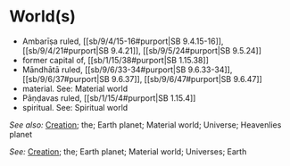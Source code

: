 # World(s)

* Ambarīṣa ruled, [[sb/9/4/15-16#purport|SB 9.4.15-16]], [[sb/9/4/21#purport|SB 9.4.21]], [[sb/9/5/24#purport|SB 9.5.24]]
* former capital of, [[sb/1/15/38#purport|SB 1.15.38]]
* Māndhātā ruled, [[sb/9/6/33-34#purport|SB 9.6.33-34]], [[sb/9/6/37#purport|SB 9.6.37]], [[sb/9/6/47#purport|SB 9.6.47]]
* material. See: Material world
* Pāṇḍavas ruled, [[sb/1/15/4#purport|SB 1.15.4]]
* spiritual. See: Spiritual world

*See also:* [Creation](entries/creation.md); the; Earth planet; Material world; Universe; Heavenlies planet

*See:* [Creation](entries/creation.md); the; Earth planet; Material world; Universes; Earth
